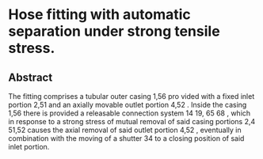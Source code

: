 # Hose fitting with automatic separation under strong tensile stress.

## Abstract
The fitting comprises a tubular outer casing 1,56 pro vided with a fixed inlet portion 2,51 and an axially movable outlet portion 4,52 . Inside the casing 1,56 there is provided a releasable connection system 14 19, 65 68 , which in response to a strong stress of mutual removal of said casing portions 2,4 51,52 causes the axial removal of said outlet portion 4,52 , eventually in combination with the moving of a shutter 34 to a closing position of said inlet portion.